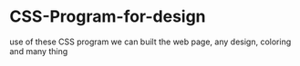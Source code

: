 # CSS-Program-for-design
use of these CSS program we can built the web page, any design, coloring and many thing
